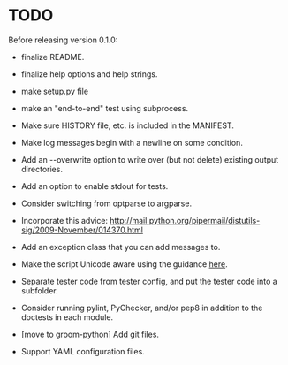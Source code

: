 TODO
====

Before releasing version 0.1.0:

 * finalize README.
 * finalize help options and help strings.
 * make setup.py file
 * make an "end-to-end" test using subprocess.
 * Make sure HISTORY file, etc. is included in the MANIFEST.

* Make log messages begin with a newline on some condition.
* Add an --overwrite option to write over (but not delete) existing output
  directories.
* Add an option to enable stdout for tests.
* Consider switching from optparse to argparse.
* Incorporate this advice:
    http://mail.python.org/pipermail/distutils-sig/2009-November/014370.html
* Add an exception class that you can add messages to.
* Make the script Unicode aware using the guidance [here](http://docs.python.org/howto/unicode.html).
* Separate tester code from tester config, and put the tester code into
  a subfolder.
* Consider running pylint, PyChecker, and/or pep8 in addition to the
  doctests in each module.
* [move to groom-python] Add git files.
* Support YAML configuration files.
